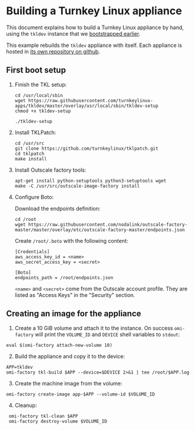 # Building a Turnkey Linux appliance

This document explains how to build a Turnkey Linux appliance by hand, using the `tkldev` instance that we [bootstrapped earlier](#docs/bootstrap).

This example rebuilds the `tkldev` appliance with itself. Each appliance is hosted in [its own repository on github](https://github.com/turnkeylinux-apps).

## First boot setup

1. Finish the TKL setup:

    ```
    cd /usr/local/sbin
    wget https://raw.githubusercontent.com/turnkeylinux-apps/tkldev/master/overlay/usr/local/sbin/tkldev-setup
    chmod +x tkldev-setup

    ./tkldev-setup
    ```

1. Install TKLPatch:

    ```
    cd /usr/src
    git clone https://github.com/turnkeylinux/tklpatch.git
    cd tklpatch
    make install
    ```

1. Install Outscale factory tools:

    ```
    apt-get install python-setuptools python3-setuptools wget
    make -C /usr/src/outscale-image-factory install
    ```

1. Configure Boto:

    Download the endpoints definition:

    ```
    cd /root
    wget https://raw.githubusercontent.com/nodalink/outscale-factory-master/master/overlay/etc/outscale-factory-master/endpoints.json
    ```

    Create `/root/.boto` with the following content:

    ```
    [Credentials]
    aws_access_key_id = <name>
    aws_secret_access_key = <secret>

    [Boto]
    endpoints_path = /root/endpoints.json
    ```

    `<name>` and `<secret>` come from the Outscale account profile. They are listed as "Access Keys" in the "Security" section.

## Creating an image for the appliance

 1. Create a 10 GiB volume and attach it to the instance. On success `omi-factory` will print the `VOLUME_ID` and `DEVICE` shell variables to `stdout`:
 ```
 eval $(omi-factory attach-new-volume 10)
 ```

 2. Build the appliance and copy it to the device:
 ```
 APP=tkldev
 omi-factory tkl-build $APP --device=$DEVICE 2>&1 | tee /root/$APP.log
 ```

 3. Create the machine image from the volume:
 ```
 omi-factory create-image app-$APP --volume-id $VOLUME_ID
 ```

 4. Cleanup:
```
 omi-factory tkl-clean $APP
 omi-factory destroy-volume $VOLUME_ID
 ```
